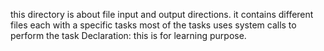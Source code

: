 this directory is about file input and output directions.
it contains  different files each with a specific tasks
most of the tasks uses system calls to perform the task
Declaration: this is for learning purpose.